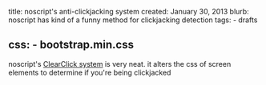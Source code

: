 title: noscript's anti-clickjacking system
created: January 30, 2013
blurb: noscript has kind of a funny method for clickjacking detection
tags:
    - drafts

css:
    - bootstrap.min.css
---

noscript's [ClearClick system](http://noscript.net/faq#clearclick) is very neat.
it alters the css of screen elements to determine if you're being clickjacked
